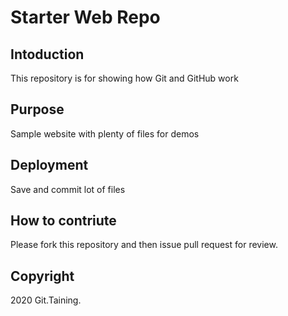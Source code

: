 # Starter Web Repo

## Intoduction

This repository is for showing how Git and GitHub work

## Purpose

Sample website with plenty of files for demos

## Deployment

Save and commit lot of files

## How to contriute

Please fork this repository and then issue pull request for review.

## Copyright

2020 Git.Taining.